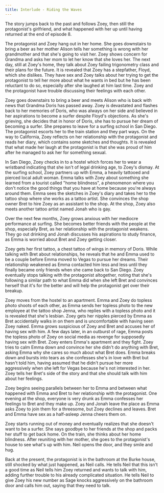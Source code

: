 ```yaml
---
title: Interlude - Riding the Waves
---
```


The story jumps back to the past and follows Zoey, then still the protagonist's girlfriend, and what happened with her up until having returned at the end of episode 8.

The protagonist and Zoey hang out in her home. She goes downstairs to bring a beer as her mother Alison tells her something is wrong with her grandmother and that she's going to visit her. Zoey shows concern for Grandma and asks her mom to let her know that she loves her. The next day, still at Zoey's home, they talk about Zoey failing trigonometry class and their plans for the future. It is revealed that Zoey has a stepfather, Floyd, which she dislikes. They have sex and Zoey talks about her trying to get the protagonist to tell her more about what he wants in bed but he has been reluctant to do so, especially after she laughed at him last time. Zoey and the protagonist have trouble discussing their feelings with each other.

Zoey goes downstairs to bring a beer and meets Alison who is back with news that Grandma Doris has passed away. Zoey is devastated and flashes back to her memories of Doris, who was always on her side and believed in her aspirations to become a surfer despite Floyd's objections. As she's grieving, she decides that in honor of Doris, she has to pursue her dream of becoming a surfer. She prepares to leave for a surfing school in San Diego. The protagonist escorts her to the train station and they part ways. On the way to California, Zoey reflects on her relationship with the protagonist and reads her diary, which contains some sketches and thoughts. It is revealed that what made her laugh at the protagonist is that she was proud of him after he managed to ask her for something sexual.

In San Diego, Zoey checks in to a hostel which forces her to wear a wristband indicating that she isn't of legal drinking age, to Zoey's dismay. At the surfing school, Zoey partners up with Emma, a heavily tattooed and pierced local adult woman. Emma talks with Zoey about something she learned from a tourist called "home blindness", a phenomenon where you don't notice the good things that you have at home because you're always around them. Emma sees the sketches in Zoey's diary and takes her to the tattoo shop where she works as a tattoo artist. She convinces the shop owner Bret to hire Zoey as an assistant to the shop. At the shop, Zoey also meets another tattoo artist named Jonah who is gay.

Over the next few months, Zoey grows anxious with her mediocre performance at surfing. She becomes better friends with the people at the shop, especially Bret, as her relationship with the protagonist weakens. They go out drinking and Jonah discusses his aspirations to study finance, as Emma is worried about Bret and Zoey getting closer.

Zoey gets her first tattoo, a chest tattoo of wings in memory of Doris. While talking with Bret about relationships, he reveals that he and Emma used to be a couple before Emma moved to Vegas to pursue her dreams. Their relationship weakened as Emma contacted him less and less until they finally became only friends when she came back to San Diego. Zoey eventually stops talking with the protagonist altogether, noting that she's following a similar path to what Emma did when she left Bret and convinces herself that it's for the better and will help the protagonist get over their breakup.

Zoey moves from the hostel to an apartment. Emma and Zoey do topless photo shoots of each other, as Emma sends her topless photo to the new employee at the tattoo shop Jenna, who replies with a topless photo and it is revealed that she's lesbian. Zoey gets her nipples pierced by Emma as Bret accidentally walks in on them and is uncomfortable with having seen Zoey naked. Emma grows suspicious of Zoey and Bret and accuses her of having sex with him. A few days later, in an outburst of rage, Emma posts the topless photo of Zoey on social media as revenge for supposedly having sex with Bret. Zoey enters Emma's apartment and they fight. Zoey tries to calm Emma down and convince her she didn't do anything with Bret, asking Emma why she cares so much about what Bret does. Emma breaks down and bursts into tears as she confesses she's in love with Bret but hasn't told him, having assumed that he didn't pursue her more aggressively when she left for Vegas because he's not interested in her. Zoey tells her Bret's side of the story and that she should talk with him about her feelings.

Zoey begins seeing parallels between her to Emma and between what happened with Emma and Bret to her relationship with the protagonist. One evening at the shop, everyone is very drunk as Emma confesses her feelings to Bret and they make up. Zoey and Jonah leave the place as Emma asks Zoey to join them for a threesome, but Zoey declines and leaves. Bret and Emma have sex as a half-asleep Jenna cheers them on.

Zoey starts running out of money and eventually realizes that she doesn't want to be a surfer. She says goodbye to her friends at the shop and packs her stuff to get back home. On the train, she thinks about her home blindness. After reuniting with her mother, she goes to the protagonist's house to see what's up with him. Neil opens the door, and they smile and hug.

Back at the present, the protagonist is in the bathroom at the Burke house, still shocked by what just happened, as Neil calls. He tells Neil that this isn't a good time as Neil tells him Zoey returned and wants to talk with him, adding further trouble to his already complicated situation. He tells Neil to give Zoey his new number as Sage knocks aggressively on the bathroom door and calls him out, saying that they need to talk.

